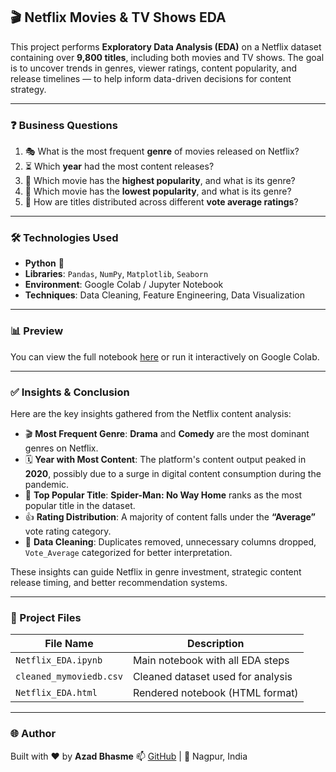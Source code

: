 ## 🎬 Netflix Movies & TV Shows EDA

This project performs **Exploratory Data Analysis (EDA)** on a Netflix dataset containing over **9,800 titles**, including both movies and TV shows. The goal is to uncover trends in genres, viewer ratings, content popularity, and release timelines — to help inform data-driven decisions for content strategy.

---

### ❓ Business Questions

1. 🎭 What is the most frequent **genre** of movies released on Netflix?
2. ⏳ Which **year** had the most content releases?
3. 🌟 Which movie has the **highest popularity**, and what is its genre?
4. 🔻 Which movie has the **lowest popularity**, and what is its genre?
5. 🧮 How are titles distributed across different **vote average ratings**?

---

### 🛠️ Technologies Used

* **Python** 🐍
* **Libraries**: `Pandas`, `NumPy`, `Matplotlib`, `Seaborn`
* **Environment**: Google Colab / Jupyter Notebook
* **Techniques**: Data Cleaning, Feature Engineering, Data Visualization

---

### 📊 Preview

You can view the full notebook [here](https://github.com/Azad-Bhasme/Netflix-EDA/blob/main/Netflix_data_EDA%20.ipynb
) or run it interactively on Google Colab.

---

### ✅ Insights & Conclusion

Here are the key insights gathered from the Netflix content analysis:

* 🎬 **Most Frequent Genre**: **Drama** and **Comedy** are the most dominant genres on Netflix.
* 🗓️ **Year with Most Content**: The platform's content output peaked in **2020**, possibly due to a surge in digital content consumption during the pandemic.
* 🌟 **Top Popular Title**: **Spider-Man: No Way Home** ranks as the most popular title in the dataset.
* 👍 **Rating Distribution**: A majority of content falls under the **“Average”** vote rating category.
* 🧹 **Data Cleaning**: Duplicates removed, unnecessary columns dropped, `Vote_Average` categorized for better interpretation.

These insights can guide Netflix in genre investment, strategic content release timing, and better recommendation systems.

---

### 📁 Project Files

| File Name               | Description                       |
| ----------------------- | --------------------------------- |
| `Netflix_EDA.ipynb`     | Main notebook with all EDA steps  |
| `cleaned_mymoviedb.csv` | Cleaned dataset used for analysis |
| `Netflix_EDA.html`      | Rendered notebook (HTML format)   |

---

### 🌐 Author

Built with ❤️ by **Azad Bhasme**
📫 [GitHub](https://github.com/Azad-Bhasme) | 📍 Nagpur, India


